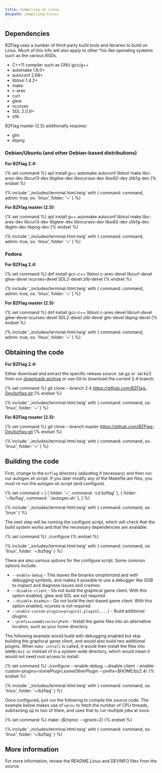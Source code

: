 ```yaml
---
title: Compiling on Linux
docpath: compiling/linux/
---
```


## Dependencies

BZFlag uses a number of third-party build tools and libraries to build on Linux. Much of this info will also apply to
other *nix like operating systems such as the various BSDs.
* C++11 compiler such as GNU gcc/g++
* automake 1.6.0+
* autoconf 2.68+
* libtool 1.4.2+
* make
* c-ares
* curl
* glew
* ncurses
* SDL 2.0.9+
* zlib

BZFlag master (2.5) additionally requires:
* glm
* libpng

### Debian/Ubuntu (and other Debian-based distributions)

**For BZFlag 2.4:**

{% set command %}
apt install g++ automake autoconf libtool make libc-ares-dev libcurl3-dev libglew-dev libncurses-dev libsdl2-dev zlib1g-dev
{% endset %}

{% include '_includes/terminal.html.twig' with { command: command, admin: true, os: 'linux', folder: '~' } %}

**For BZFlag master (2.5):**

{% set command %}
apt install g++ automake autoconf libtool make libc-ares-dev libcurl3-dev libglew-dev libncurses-dev libsdl2-dev zlib1g-dev libglm-dev libpng-dev
{% endset %}

{% include '_includes/terminal.html.twig' with { command: command, admin: true, os: 'linux', folder: '~' } %}

### Fedora

**For BZFlag 2.4:**

{% set command %}
dnf install gcc-c++ libtool c-ares-devel libcurl-devel glew-devel ncurses-devel SDL2-devel zlib-devel
{% endset %}

{% include '_includes/terminal.html.twig' with { command: command, admin: true, os: 'linux', folder: '~' } %}

**For BZFlag master (2.5):**

{% set command %}
dnf install gcc-c++ libtool c-ares-devel libcurl-devel glew-devel ncurses-devel SDL2-devel zlib-devel glm-devel libpng-devel
{% endset %}

{% include '_includes/terminal.html.twig' with { command: command, admin: true, os: 'linux', folder: '~' } %}

## Obtaining the code

**For BZFlag 2.4:**

Either download and extract the specific release source .tar.gz or .tar.bz2 from our
[downloads archive](/downloads/archive/bzflag/) or use Git to download the current 2.4 branch.

{% set command %}
git clone --branch 2.4 https://github.com/BZFlag-Dev/bzflag.git
{% endset %}

{% include '_includes/terminal.html.twig' with { command: command, os: 'linux', folder: '~' } %}

**For BZFlag master (2.5):**

{% set command %}
git clone --branch master https://github.com/BZFlag-Dev/bzflag.git
{% endset %}

{% include '_includes/terminal.html.twig' with { command: command, os: 'linux', folder: '~' } %}

## Building the code

First, change to the ```bzflag``` directory (adjusting if necessary) and then run our autogen.sh script. If you later modify
any of the Makefile.am files, you must re-run the autogen.sh script (and configure).

{% set command = [
  { folder: '~', command: 'cd bzflag' },
  { folder: '~/bzflag', command: './autogen.sh' },
] %}

{% include '_includes/terminal.html.twig' with { command: command, os: 'linux' } %}

The next step will be running the configure script, which will check that the build system works and that the necessary
dependencies are available.

{% set command %}
./configure
{% endset %}

{% include '_includes/terminal.html.twig' with { command: command, os: 'linux', folder: '~/bzflag' } %}

There are also various options for the configure script. Some common options include:
* `--enable-debug` - This leaves the binaries unoptimized and with debugging symbols, and makes it possible to use a
  debugger like GDB to inspect and diagnose issues and crashes.
* `--disable-client` - Do not build the graphical game client. With this option enabled, glew and SDL are not required.
* `--disable-bzadmin` - Do not build the text-based game client. With this option enabled, ncurses is not required.
* `--enable-custom-plugins=plugin1[,plugin2,...]` - Build additional plugins.
* `--prefix=someDirectoryPath` - Install the game files into an alternative location, such as your home directory.

The following example would build with debugging enabled but skip building the graphical game client, and would also
build two additional plugins. When `make install` is called, it would then install the files into `$HOME/bz2.4/` instead
of in a system-wide directory, which would mean it would not need root access to install.

{% set command %}
./configure --enable-debug --disable-client --enable-custom-plugins=somePlugin,someOtherPlugin --prefix=$HOME/bz2.4/
{% endset %}

{% include '_includes/terminal.html.twig' with { command: command, os: 'linux', folder: '~/bzflag' } %}

Once configured, just run the following to compile the source code. The example below makes use of ```nproc``` to fetch
the number of CPU threads, subtracting up to two of them, and uses that to run multiple jobs at once.

{% set command %}
make -j$(nproc --ignore=2)
{% endset %}

{% include '_includes/terminal.html.twig' with { command: command, os: 'linux', folder: '~/bzflag' } %}

## More information

For more information, review the README.Linux and DEVINFO files from the source.
